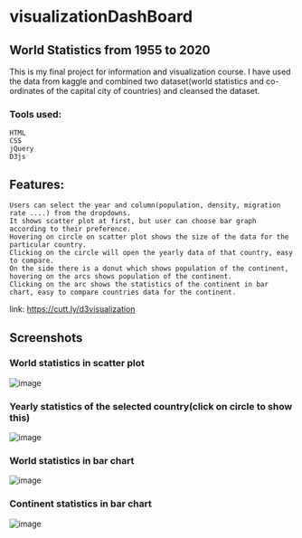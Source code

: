 # visualizationDashBoard
## World Statistics from 1955 to 2020
This is my final project for information and visualization course. I have used the data from kaggle and combined two dataset(world statistics and co-ordinates of the capital city of countries) and cleansed the dataset.
### Tools used:
    HTML
    CSS
    jQuery
    D3js
## Features:
    Users can select the year and column(population, density, migration rate ....) from the dropdowns.
    It shows scatter plot at first, but user can choose bar graph according to their preference.
    Hovering on circle on scatter plot shows the size of the data for the particular country.
    Clicking on the circle will open the yearly data of that country, easy to compare.
    On the side there is a donut which shows population of the continent, hovering on the arcs shows population of the continent.
    Clicking on the arc shows the statistics of the continent in bar chart, easy to compare countries data for the continent.
    
link: https://cutt.ly/d3visualization

## Screenshots
### World statistics in scatter plot
![image](https://user-images.githubusercontent.com/44932604/115996483-d23feb00-a5b5-11eb-8148-43040e3d1f88.png)
### Yearly statistics of the selected country(click on circle to show this)
![image](https://user-images.githubusercontent.com/44932604/115996502-dec44380-a5b5-11eb-9ccc-03f4c4c45536.png)
### World statistics in bar chart
![image](https://user-images.githubusercontent.com/44932604/115996411-87be6e80-a5b5-11eb-8c66-ca7248a6ea42.png)
### Continent statistics in bar chart
![image](https://user-images.githubusercontent.com/44932604/115996436-a4f33d00-a5b5-11eb-94fb-73cdbd482ee6.png)
